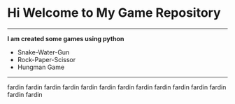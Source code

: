 # Hi Welcome to My Game Repository
***

**I am created some games using python**
- Snake-Water-Gun
- Rock-Paper-Scissor
- Hungman Game
---
fardin
fardin
fardin
fardin
fardin fardin
fardin
fardin
fardin
fardin
fardin
fardin
fardin
fardin
